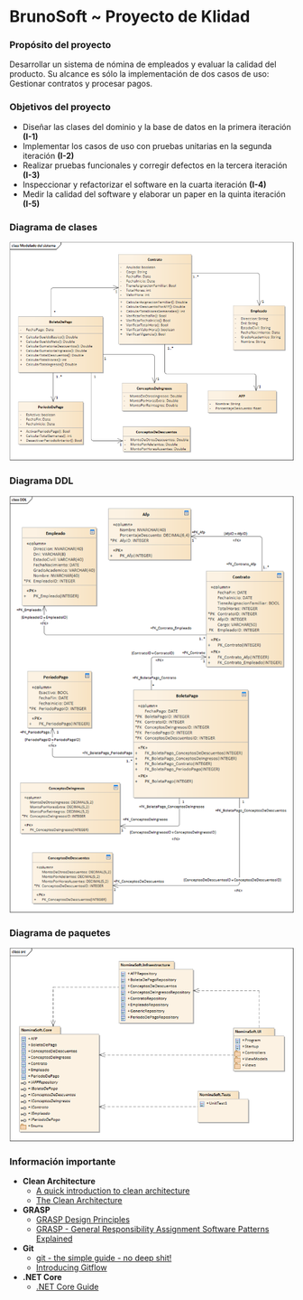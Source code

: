 # BrunoSoft ~ Proyecto de Klidad
### Propósito del proyecto
Desarrollar un sistema de nómina de empleados y evaluar la calidad del producto. Su alcance es sólo la implementación
de dos casos de uso: Gestionar contratos y procesar pagos.

### Objetivos del proyecto

- Diseñar las clases del dominio y la base de datos en la primera iteración **(I-1)**
- Implementar los casos de uso con pruebas unitarias en la segunda iteración **(I-2)**
- Realizar pruebas funcionales y corregir defectos en la tercera iteración **(I-3)**
- Inspeccionar y refactorizar el software en la cuarta iteración **(I-4)**
- Medir la calidad del software y elaborar un paper en la quinta iteración **(I-5)**

### Diagrama de clases
![Diagrama de clases](./docs/diagramas/Diagrama.png)

### Diagrama DDL 
![Diagrama DDL](./docs/diagramas/DDL.png)

### Diagrama de paquetes
![Diagrama de paquetes](./docs/diagramas/DiagramaPaquetes.png)

### Información importante

- **Clean Architecture**
  - [A quick introduction to clean architecture](https://www.freecodecamp.org/news/a-quick-introduction-to-clean-architecture-990c014448d2/)
  - [The Clean Architecture](https://blog.cleancoder.com/uncle-bob/2012/08/13/the-clean-architecture.html)
- **GRASP**
  - [GRASP Design Principles](https://www.cs.colorado.edu/~kena/classes/5448/f12/presentation-materials/rao.pdf)
  - [GRASP - General Responsibility Assignment Software Patterns Explained](http://www.kamilgrzybek.com/design/grasp-explained/)
- **Git**
  - [git - the simple guide - no deep shit!](https://rogerdudler.github.io/git-guide/)
  - [Introducing Gitflow](https://datasift.github.io/gitflow/IntroducingGitFlow.html)
- **.NET Core**
  - [.NET Core Guide](https://docs.microsoft.com/en-us/dotnet/core/)
